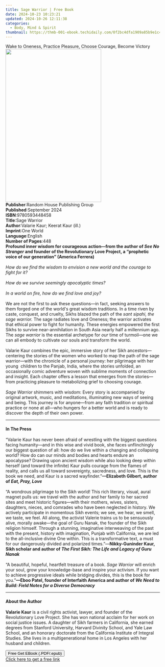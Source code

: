 ```yaml
---
title: Sage Warrior | Free Book
date: 2024-10-23 10:23:21
updated: 2024-10-26 12:11:38
categories:
  - Body, Mind & Spirit
thumbnail: https://thmb-001-ebook.techidaily.com/0f2bc4dfa1909a85b9e1c454c194144b9dde5219f15d145a7deade8bc2bfb4da.jpg
---
```

<main id="book-container">
  <div class="flex flex-col">
    <div class="book-brief flex-1 py-6 px-4 sm:p-6 md:py-10 md:px-8">
      <!-- brief-->
      <div class="book-brief-main">
        Wake to Oneness, Practice Pleasure, Choose Courage, Become Victory
      </div>
    </div>
    <div
      class="book-meta-info flex-1 grid gap-4 col-start-1 col-end-3 row-start-1 sm:mb-6 sm:grid-cols-4 lg:gap-6 lg:col-start-2 lg:row-end-6 lg:row-span-6 lg:mb-0"
    >
      <div
        class="book-meta-info-left place-content-center mt-4 p-4 text-sm leading-6 col-start-2 col-span-2 dark:text-slate-400"
      >
        <img
          class="w-full h-500 object-cover rounded-lg sm:h-255 sm:col-span-2 lg:col-span-full"
          src="https://img-001-ebook.techidaily.com/2a32c661e9ed467509e576751fb98608ec0728508b9163366b6636d2a72c976f.jpg"
          alt=""
          width="312"
          height="500"
        />
      </div>
      <div
        class="book-meta-info-right mt-2 col-start-1 row-start-2 col-span-3 self-center"
      >
        <!-- meta data  -->
        <div class="flex flex-col px-4 md:px-8">
          <div class="flex-1">
            <strong>Publisher</strong>:<span class="px-2"
              >Random House Publishing Group</span
            >
          </div>
          <div class="flex-1">
            <strong>Published</strong>:<span class="px-2">September 2024</span>
          </div>
          <div class="flex-1">
            <strong>ISBN</strong>:<span class="px-2">9780593448458</span>
          </div>
          <div class="flex-1">
            <strong>Title</strong>:<span class="px-2">Sage Warrior</span>
          </div>
          <div class="flex-1">
            <strong>Author</strong>:<span class="px-2"
              >Valarie Kaur; Keerat Kaur (ill.)</span
            >
          </div>
          <div class="flex-1">
            <strong>Imprint</strong>:<span class="px-2">One World</span>
          </div>
          <div class="flex-1">
            <strong>Language</strong>:<span class="px-2">English</span>
          </div>
          <div class="flex-1">
            <strong>Number of Pages</strong>:<span class="px-2">448</span>
          </div>
        </div>
      </div>
    </div>
    <div class="book-description flex-1 py-6 px-4 sm:p-6 md:py-10 md:px-8">
      <div class="book-description-main">
        <div accordion-content="" id="description">
          <b
            >Profound inner wisdom for courageous action—from the author of
            <i>See No Stranger </i>and founder of the Revolutionary Love
            Project, a “prophetic voice of our generation” (America Ferrera)</b
          ><br /><br /><i
            >How do we find the wisdom to envision a new world and the courage
            to fight for it?</i
          ><br /><br /><i>How do we survive seemingly apocalyptic times?</i
          ><br /><br /><i>In a world on fire, how do we find love and joy?</i
          ><br /><br />We are not the first to ask these questions—in fact,
          seeking answers to them forged one of the world's great wisdom
          traditions. In a time riven by caste, conquest, and cruelty, Sikhs
          blazed the path of the <i>sant sipahi, the sage warrior. </i>The sage
          radiates love and Oneness; the warrior activates that ethical power to
          fight for humanity. These energies empowered the first Sikhs to
          survive near-annihilation in South Asia nearly half a millennium ago.
          The <i>sage warrior</i> is the essential archetype for <i>our</i> time
          of turmoil—one we can all embody to cultivate our souls and transform
          the world.<br /><br />Valarie Kaur combines the epic, immersive story
          of her Sikh ancestors—centering the stories of the women who worked to
          map the path of the sage warrior—with the chronicle of a personal
          journey: her pilgrimage with her young&nbsp; children to the Panjab,
          India, where the stories unfolded, an occasionally comic adventure
          woven with sublime moments of connection and insight. Each chapter
          offers a lesson that emerges from the stories—from practicing pleasure
          to metabolizing grief to choosing courage.<br /><br /><i
            >Sage Warrior</i
          >
          shimmers with wisdom: Every story is accompanied by original artwork,
          music, and meditations, illuminating new ways of seeing and being.
          This journey is for anyone—from any faith tradition or spiritual
          practice or none at all—who hungers for a better world and is ready to
          discover the depth of their own power.
        </div>
        <div class="accordion-fader"></div>
      </div>
    </div>
    <div class="book-excerpts flex-1 py-6 px-4 sm:p-6 md:py-10 md:px-8">
      <!-- excerpts-->
      <div class="book-excerpts-main">
        <hr />
        <h4 class="placeholder placeholder-heading">
          <span>In The Press</span>
        </h4>
        <p>
          “Valarie Kaur has never been afraid of&nbsp;wrestling&nbsp;with
          the&nbsp;biggest questions facing humanity—and in this&nbsp;wise and
          vivid book, she faces unflinchingly our biggest question of all: how
          do we live within a&nbsp;changing and collapsing world?&nbsp;How do
          can&nbsp;our minds and bodies and hearts endure an apocalypse?
          Drawing&nbsp;upon ancient wisdom&nbsp;while also looking deep within
          herself (and toward the infinite) Kaur pulls&nbsp;courage&nbsp;from
          the&nbsp;flames of reality, and calls us&nbsp;all toward sovereignty,
          sacredness, and love. This is the book we need, and Kaur is&nbsp;a
          sacred wayfinder.”<b
            >—Elizabeth Gilbert, author of <i>Eat, Pray, Love</i></b
          ><br />&nbsp;<br />“A&nbsp;wondrous pilgrimage&nbsp;to the Sikh world!
          This&nbsp;rich literary, visual, aural magnet&nbsp;pulls us: we travel
          with the author and her family&nbsp;to her sacred sites&nbsp;and meet
          historic figures—with their&nbsp;mothers, wives, sisters, daughters,
          nieces, and comrades&nbsp;who have been&nbsp;neglected in history. We
          actively participate in momentous Sikh events;&nbsp;we see, we hear,
          we smell, we taste, we feel. All along, the activist Valerie trains us
          to be&nbsp;sensuously alive, morally awake—the goal of Guru Nanak, the
          founder of the Sikh religion himself. Through a&nbsp;stunning,
          imaginative interweaving&nbsp;of the past with the present, history
          with imagination, Punjab with California, we are led to&nbsp;the
          all-inclusive divine One within. This is a&nbsp;transformative text, a
          must for&nbsp;our dangerously divided and polarized times.”—<b
            >Nikky-Guninder Kaur, Sikh scholar and author of
            <i>The First Sikh: The Life and Legacy of Guru Nanak</i></b
          ><br />&nbsp;<br />“A&nbsp;beautiful,&nbsp;hopeful,&nbsp;heartfelt&nbsp;treasure
          of a book. <i>Sage Warrior</i> will&nbsp;enrich your soul, grow your
          knowledge-base and&nbsp;inspire your activism. If you want to achieve
          progressive ideals while bridging divides, this is the book for
          you.”<b
            >—Eboo Patel, founder of Interfaith America and author of
            <i>We Need to Build: Field Notes for a Diverse Democracy</i></b
          >
        </p>
      </div>
    </div>
    <div class="book-about-author flex-1 py-6 px-4 sm:p-6 md:py-10 md:px-8">
      <!-- about author-->
      <div class="book-main-author-main">
        <hr />
        <h4 class="placeholder placeholder-heading">
          <span>About the Author</span>
        </h4>
        <p>
          <b>Valarie Kaur</b> is a civil rights activist, lawyer, and founder of
          the Revolutionary Love Project. She has won national acclaim for her
          work on social justice issues. A daughter of Sikh farmers in
          California, she earned degrees from Stanford University, Harvard
          Divinity School, and Yale Law School, and an honorary doctorate from
          the California Institute of Integral Studies. She lives in a
          multigenerational home in Los Angeles with her husband and children.
        </p>
      </div>
    </div>
    <div class="book-free-get flex-1 py-6 px-4 sm:p-6 md:py-10 md:px-8">
      <button
        id="btn-free-get"
        class="bg-blue-500 hover:bg-blue-700 text-white font-bold py-2 px-4 rounded"
      >
        Free Get EBook (.PDF/.epub)
      </button>
      <div id="countdown-display" class="px-2 text-lg mt-2"></div>
      <a
        id="free-link"
        class="hidden bg-blue-500 hover:bg-blue-700 text-white font-bold py-2 px-4 rounded"
        href="https://www.ebooks.com/en-us/book/211154982/sage-warrior/valarie-kaur/"
        target="_blank"
        >Click here to get a free link</a
      >
    </div>
    <script>
      let countdownTime = 0;
      let countdownInterval = null;
      document
        .getElementById('btn-free-get')
        .addEventListener('click', startCountdown);
      function startCountdown() {
        countdownTime = new Date().getTime() + 60000 * 3;
        countdownInterval = setInterval(updateCountdown, 1000);
        document.getElementById('btn-free-get').disabled = true;
        document
          .getElementById('btn-free-get')
          .classList.add('bg-gray-500', 'cursor-not-allowed');
      }
      function updateCountdown() {
        let currentTime = new Date().getTime();
        let timeLeft = countdownTime - currentTime;
        let secondsLeft = Math.floor(timeLeft / 1000);
        document.getElementById('countdown-display').innerHTML =
          `Remaining time: ${secondsLeft} seconds.`;
        if (secondsLeft <= 0) {
          clearInterval(countdownInterval);
          document.getElementById('btn-free-get').classList.add('hidden');
          document.getElementById('free-link').classList.remove('hidden');
          document.getElementById('countdown-display').innerHTML = '';
        }
      }
    </script>
  </div>
</main>
